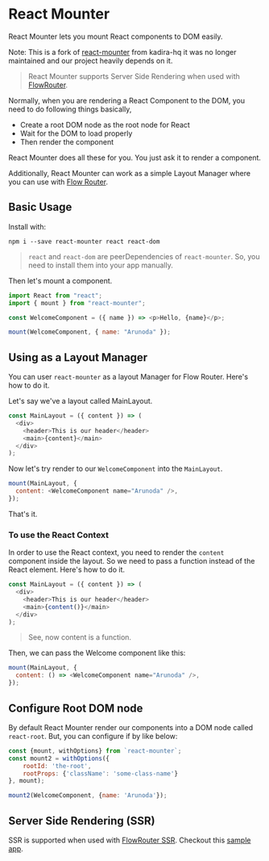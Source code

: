 # React Mounter

React Mounter lets you mount React components to DOM easily.

Note: This is a fork of [react-mounter](https://github.com/kadirahq/react-mounter) from kadira-hq
it was no longer maintained and our project heavily depends on it.

> React Mounter supports Server Side Rendering when used with [FlowRouter](https://github.com/kadirahq/flow-router).

Normally, when you are rendering a React Component to the DOM, you need to do following things basically,

- Create a root DOM node as the root node for React
- Wait for the DOM to load properly
- Then render the component

React Mounter does all these for you. You just ask it to render a component.

Additionally, React Mounter can work as a simple Layout Manager where you can use with [Flow Router](https://github.com/kadirahq/flow-router).

## Basic Usage

Install with:

```
npm i --save react-mounter react react-dom
```

> `react` and `react-dom` are peerDependencies of `react-mounter`. So, you need to install them into your app manually.

Then let's mount a component.

```js
import React from "react";
import { mount } from "react-mounter";

const WelcomeComponent = ({ name }) => <p>Hello, {name}</p>;

mount(WelcomeComponent, { name: "Arunoda" });
```

## Using as a Layout Manager

You can user `react-mounter` as a layout Manager for Flow Router. Here's how to do it.

Let's say we've a layout called MainLayout.

```js
const MainLayout = ({ content }) => (
  <div>
    <header>This is our header</header>
    <main>{content}</main>
  </div>
);
```

Now let's try render to our `WelcomeComponent` into the `MainLayout`.

```js
mount(MainLayout, {
  content: <WelcomeComponent name="Arunoda" />,
});
```

That's it.

### To use the React Context

In order to use the React context, you need to render the `content` component inside the layout. So we need to pass a function instead of the React element. Here's how to do it.

```js
const MainLayout = ({ content }) => (
  <div>
    <header>This is our header</header>
    <main>{content()}</main>
  </div>
);
```

> See, now content is a function.

Then, we can pass the Welcome component like this:

```js
mount(MainLayout, {
  content: () => <WelcomeComponent name="Arunoda" />,
});
```

## Configure Root DOM node

By default React Mounter render our components into a DOM node called `react-root`. But, you can configure if by like below:

```js
const {mount, withOptions} from `react-mounter`;
const mount2 = withOptions({
    rootId: 'the-root',
    rootProps: {'className': 'some-class-name'}
}, mount);

mount2(WelcomeComponent, {name: 'Arunoda'});
```

## Server Side Rendering (SSR)

SSR is supported when used with [FlowRouter SSR](https://github.com/kadirahq/flow-router/tree/ssr). Checkout this [sample app](https://github.com/kadira-samples/meteor-data-and-react).
